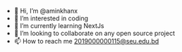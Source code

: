- 👋 Hi, I’m @aminkhanx
- 👀 I’m interested in coding
- 🌱 I’m currently learning NextJs
- 💞️ I’m looking to collaborate on any open source project
- 📫 How to reach me 2019000000115@seu.edu.bd

<!---
aminkhanx/aminkhanx is a ✨ special ✨ repository because its `README.md` (this file) appears on your GitHub profile.
You can click the Preview link to take a look at your changes.
--->
